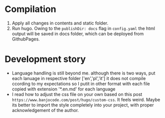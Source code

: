 # Compilation

1. Apply all changes in contents and static folder.
2. Run hugo. Owing to the `publishDir: docs` flag in `config.yaml` the html output will be saved in docs folder, which can be deployed from GithubPages.
  
 
# Development story
- Language handling is still beyond me. although there is two ways, put each lanuage in respective folder ['en','pl','it'] it does not compile ccording to my expectations so I putit in other format with each file copied with extension '*.en.md' for each language
- I read how to adjust the css file on your own based on this post `https://www.banjocode.com/post/hugo/custom-css`. It feels weird. Maybe its better to import the style completely into your project, with proper acknowledgement of the author.

